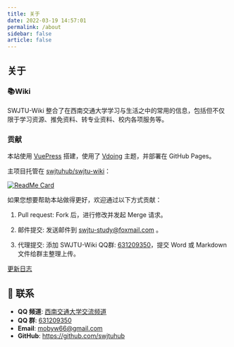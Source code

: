 ```yaml
---
title: 关于
date: 2022-03-19 14:57:01
permalink: /about
sidebar: false
article: false
---
```


## 关于

### 📚Wiki

SWJTU-Wiki 整合了在西南交通大学学习与生活之中的常用的信息，包括但不仅限于学习资源、推免资料、转专业资料、校内各项服务等。

### 贡献

本站使用 [VuePress](https://vuepress.vuejs.org/zh/) 搭建，使用了 [Vdoing](https://github.com/xugaoyi/vuepress-theme-vdoing) 主题，并部署在 GitHub Pages。

主项目托管在 [swjtuhub/swjtu-wiki](https://github.com/swjtuhub/swjtu-wiki)：

[<img src="https://github-readme-stats.vercel.app/api/pin/?username=swjtuhub&amp;repo=swjtu-wiki" alt="ReadMe Card" class="no-zoom">](https://github.com/swjtuhub/swjtu-wiki)

如果您想要帮助本站做得更好，欢迎通过以下方式贡献：

1. Pull request: Fork 后，进行修改并发起 Merge 请求。

2. 邮件提交: 发送邮件到 swjtu-study@foxmail.com 。

3. 代理提交: 添加 SWJTU-Wiki QQ群: [631209350](https://jq.qq.com/?_wv=1027&k=Yc7T7Q8B)，提交 Word 或 Markdown 文件给群主整理上传。

[更新日志](https://github.com/swjtuhub/swjtu-wiki/commits/master)

## :email: 联系

- **QQ 频道**: [西南交通大学交流频道](https://qun.qq.com/qqweb/qunpro/share?_wv=3&_wwv=128&inviteCode=2bohrm&from=246610&biz=ka)
- **QQ 群**: [631209350](https://jq.qq.com/?_wv=1027&k=Yc7T7Q8B)
- **Email**: <a href="mailto:mobyw66@gmail.com">mobyw66@gmail.com</a>
- **GitHub**: <https://github.com/swjtuhub>

